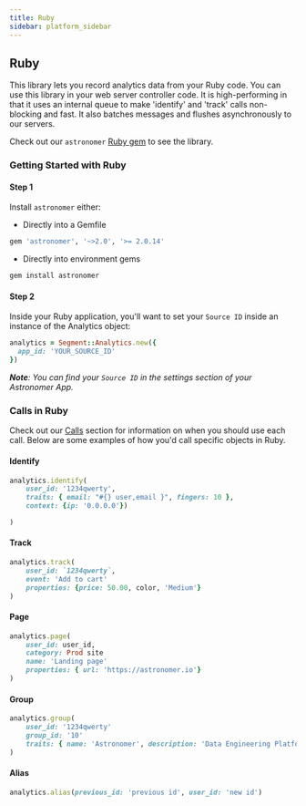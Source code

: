 ```yaml
---
title: Ruby
sidebar: platform_sidebar
---
```


## Ruby

This library lets you record analytics data from your Ruby code. You can use this library in your web server controller code. It is high-performing in that it uses an internal queue to make 'identify' and 'track' calls non-blocking and fast. It also batches messages and flushes asynchronously to our servers.

Check out our `astronomer` [Ruby gem](https://rubygems.org/gems/astronomer/) to see the library.

### Getting Started with Ruby

#### Step 1

Install `astronomer` either:

* Directly into a Gemfile

```ruby
gem 'astronomer', '~>2.0', '>= 2.0.14'
```

* Directly into environment gems

```ruby
gem install astronomer
```

#### Step 2

Inside your Ruby application, you'll want to set your `Source ID` inside an instance of the Analytics object:

```ruby
analytics = Segment::Analytics.new({
  app_id: 'YOUR_SOURCE_ID'
})
```

***Note**: You can find your `Source ID` in the settings section of your Astronomer App.*

### Calls in Ruby

Check out our [Calls](../calls.md) section for information on when you should use each call. Below are some examples of how you'd call specific objects in Ruby.

#### Identify

```ruby
analytics.identify(
    user_id: '1234qwerty',
    traits: { email: "#{} user,email }", fingers: 10 },
    context: {ip: '0.0.0.0'})

)
```

#### Track

```ruby
analytics.track(
    user_id: `1234qwerty`,
    event: 'Add to cart'
    properties: {price: 50.00, color, 'Medium'}
)
```

#### Page

```ruby
analytics.page(
    user_id: user_id,
    category: Prod site
    name: 'Landing page'
    properties: { url: 'https://astronomer.io'}
)
```

#### Group

```ruby
analytics.group(
    user_id: '1234qwerty'
    group_id: '10'
    traits: { name: 'Astronomer', description: 'Data Engineering Platform'}
)
```

#### Alias

```ruby
analytics.alias(previous_id: 'previous id', user_id: 'new id')
```
